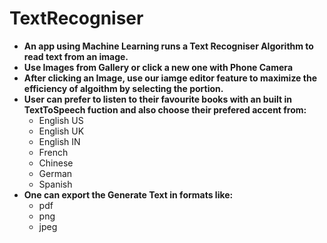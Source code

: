 # TextRecogniser
- **An app using Machine Learning runs a Text Recogniser Algorithm to read text from an image.**
- **Use Images from Gallery or click a new one with Phone Camera**
- **After clicking an Image, use our iamge editor feature to maximize the efficiency of algoithm by selecting the portion.**
- **User can prefer to listen to their favourite books with an built in TextToSpeech fuction and also choose their prefered accent from:**
  - English US
  - English UK
  - English IN
  - French
  - Chinese
  - German 
  - Spanish
- **One can export the Generate Text in formats like:**
  - pdf
  - png
  - jpeg
